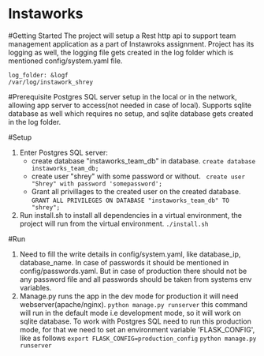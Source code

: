 # Instaworks

#Getting Started
The project will setup a Rest http api to support team management application as a part of Instawroks assignment.
Project has its logging as well, the logging file gets created in the log folder which is mentioned config/system.yaml file.
``` 
log_folder: &logf
/var/log/instawork_shrey
```


#Prerequisite
Postgres SQL server setup in the local or in the network, allowing app server to access(not needed in case of local). Supports sqlite database as well which requires no setup, and sqlite database gets created in the log folder.

#Setup
1. Enter Postgres SQL server:
    - create database "instaworks_team_db" in database.
    ``` create database instaworks_team_db; ```
    - create user "shrey" with some password or without.
    ```  create user "Shrey" with password 'somepassword'; ```
    - Grant all privillages to the created user on the created database.
    ``` GRANT ALL PRIVILEGES ON DATABASE "instaworks_team_db" TO "shrey"; ```
2. Run install.sh to install all dependencies in a virtual environment, the project will run from the virtual environment.
    ``` ./install.sh ```

#Run
1. Need to fill the write details in config/system.yaml, like database_ip, database_name. In case of passwords it should be mentioned in config/passwords.yaml.
But in case of production there should not be any password file and all passwords should be taken from systems env variables.
1. Manage.py runs the app in the dev mode for production it will need webserver(apache/nginx).
    ``` python manage.py runserver ```
    this command will run in the default mode i.e development mode, so it will work on sqlite database. To work with Postgres SQL need to run this production mode, for that we need to set an environment variable 'FLASK_CONFIG', like as follows
    ``` export FLASK_CONFIG=production_config ```
    ``` python manage.py runserver ```     
